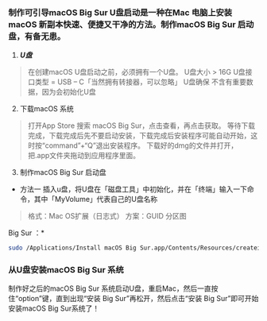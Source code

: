 ### 制作可引导macOS Big Sur U盘启动是一种在Mac 电脑上安装macOS 新副本快速、便捷又干净的方法。制作macOS Big Sur 启动盘，有备无患。

1. ***U盘***
 >在创建macOS U盘启动之前，必须拥有一个U盘。
 >U盘大小 > 16G
 >U盘接口类型 = USB – C「当然拥有转接器，可以忽略」
 >U盘确保 不含有重要数据，因为会初始化U盘

2. 下载macOS 系统
>打开App Store 搜索 macOS Big Sur，点击查看，再点击获取。
等待下载完成，下载完成后先不要启动安装，下载完成后安装程序可能自动开始，这时按“command”+“Q”退出安装程序。
下载好的dmg的文件并打开，把.app文件夹拖动到应用程序里面。

3. 制作macOS Big Sur 启动盘
* 方法一
插入u盘，将U盘在「磁盘工具」中初始化，并在「终端」输入一下命令，其中「MyVolume」代表自己的U盘名称
>格式：Mac OS扩展（日志式）
>方案：GUID 分区图

Big Sur ：*
```bash
sudo /Applications/Install macOS Big Sur.app/Contents/Resources/createinstallmedia --volume /Volumes/MyVolume
```

### 从U盘安装macOS Big Sur 系统
制作好之后的macOS Big Sur 系统启动U盘，重启Mac，然后一直按住“option”键，直到出现“安装 Big Sur”再松开，然后点击“安装 Big Sur”即可开始安装macOS Big Sur系统了！

